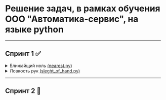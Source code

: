 # Решение задач, в рамках обучения ООО "Автоматика-сервис", на языке python
------
## Спринт 1 :white_check_mark:
<details>
<summary> Ближайщий ноль 
<a href="https://github.com/ZubkovMaxi/lerning_backend_python/blob/main/nearest.py">(nearest.py)</a>
</summary>
<p>Алгоритм решения задачи:</p>
<p>1.Получаем на входе список с указанием номеров домов и пустых участков</p>
<p>2.Первичная обработка входных данных. Определение количества участков</p>
<p>3.Определение количества участков до пустого участка слева от текущего, для каждого участка слева направо#если первый участок не пустой, принимаем максимально возможное количество участков</p>
<p>4.Аналогично п.3 определяем количество до пустого участка справа, для каждого участка справа налево </p>
<p>5.Определяем минимальные расстояния до пустого участка для каждого участка из двух полученных списков</p>
<p>6.Выводим искомое значение в нужном формате</p>
</details>
<details>
<summary> Ловкость рук
<a href="https://github.com/ZubkovMaxi/lerning_backend_python/blob/main/sleght_of_hand.py">(sleght_of_hand.py)</a>
</summary>
<p>Алгоритм решения задачи:</p>
<p>1.Получаем на входе возможное количество нажатых клавиш игроками</p>
<p>2.Принимаем первичное количество очков = 0</p>
<p>3.Создаём "пустой" список для расчёта возможных нажатых клавиш, без учета ограничений по п.1. Индекс соответствует цифре</p>
<p>4.Принимаем на вход 4 строки с цифрами и "." </p>
<p>5.Для каждой цифры, входящей в строки, увеличиваем количество возможных нажатых клавиш в списоке п.3, соответственно индексу</p>
<p>6.Считаем итоговые очки исходя из ограничений п.1 и выводим количество очков</p>
</details>

-----
## Спринт 2 :black_square_button:
